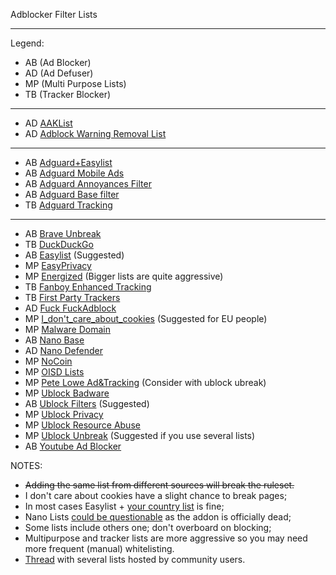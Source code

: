 Adblocker Filter Lists

* * *

Legend:

* AB (Ad Blocker)
* AD (Ad Defuser)
* MP (Multi Purpose Lists)
* TB (Tracker Blocker)

***
* AD [AAKList](https://raw.github.com/reek/anti-adblock-killer/master/anti-adblock-killer-filters.txt)
* AD [Adblock Warning Removal List](https://easylist-downloads.adblockplus.org/antiadblockfilters.txt)
***
* AB [Adguard+Easylist](https://filters.adtidy.org/extension/ublock/filters/2_optimized.txt)
* AB [Adguard Mobile Ads](https://filters.adtidy.org/extension/ublock/filters/11_optimized.txt)
* AB [Adguard Annoyances Filter](https://filters.adtidy.org/extension/ublock/filters/14.txt)
* AB [Adguard Base filter](https://filters.adtidy.org/extension/ublock/filters/2_without_easylist.txt)
* TB [Adguard Tracking](https://filters.adtidy.org/extension/ublock/filters/3.txt)
***
* AB [Brave Unbreak](https://raw.githubusercontent.com/brave/adblock-lists/master/brave-unbreak.txt)
* TB [DuckDuckGo](https://downloads.vivaldi.com/ddg/tds-v2-current.json)
* AB [Easylist](https://downloads.vivaldi.com/easylist/easylist-current.txt) (Suggested)
* MP [EasyPrivacy](https://downloads.vivaldi.com/easylist/easyprivacy-current.txt)
* MP [Energized](https://github.com/EnergizedProtection/block#sources) (Bigger lists are quite aggressive)
* TB [Fanboy Enhanced Tracking](https://www.fanboy.co.nz/enhancedstats.txt)
* TB [First Party Trackers](https://hostfiles.frogeye.fr/firstparty-trackers.txt)
* AD [Fuck FuckAdblock](https://raw.githubusercontent.com/bogachenko/fuckfuckadblock/master/fuckfuckadblock.txt)
* MP [I\_don't\_care\_about\_cookies](https://www.i-dont-care-about-cookies.eu/abp/) (Suggested for EU people)
* MP [Malware Domain](https://easylist-downloads.adblockplus.org/malwaredomains_full.txt)
* AB [Nano Base](https://github.com/NanoAdblocker/NanoFilters/blob/master/NanoFilters/NanoBase.txt)
* AD [Nano Defender](https://raw.githubusercontent.com/NanoAdblocker/NanoFilters/master/NanoMirror/NanoDefender.txt)
* MP [NoCoin](https://raw.githubusercontent.com/hoshsadiq/adblock-nocoin-list/master/nocoin.txt)
* MP [OISD Lists](https://oisd.nl/?p=inc)
* MP [Pete Lowe Ad&Tracking](https://pgl.yoyo.org/adservers/serverlist.php?hostformat=adblockplus) (Consider with ublock ubreak)
* MP [Ublock Badware](https://github.com/uBlockOrigin/uAssets/blob/master/filters/badware.txt)
* AB [Ublock Filters](https://raw.githubusercontent.com/uBlockOrigin/uAssets/master/filters/filters.txt) (Suggested)
* MP [Ublock Privacy](https://github.com/uBlockOrigin/uAssets/blob/master/filters/privacy.txt)
* MP [Ublock Resource Abuse](https://github.com/uBlockOrigin/uAssets/blob/master/filters/resource-abuse.txt)
* MP [Ublock Unbreak](https://raw.githubusercontent.com/uBlockOrigin/uAssets/master/filters/unbreak.txt) (Suggested if you use several lists)
* AB [Youtube Ad Blocker](https://gitlab.com/The_Quantum_Alpha/the-quantum-ad-list/-/blob/master/Individual%20lists/The_Quantum_Youtube-Ads-List.txt)

NOTES:

* ~~Adding the same list from different sources will break the ruleset.~~
* I don't care about cookies have a slight chance to break pages;
* In most cases Easylist + [your country list](https://easylist.to/pages/other-supplementary-filter-lists-and-easylist-variants.html) is fine;
* Nano Lists [could be questionable](https://github.com/NanoAdblocker/NanoCore/issues/362) as the addon is officially dead;
* Some lists include others one; don't overboard on blocking;
* Multipurpose and tracker lists are more aggressive so you may need more frequent (manual) whitelisting.
* [Thread](https://forum.vivaldi.net/topic/45703/share-blocking-sources) with several lists hosted by community users.
